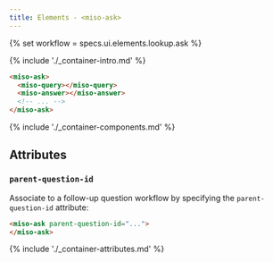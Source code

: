 ```yaml
---
title: Elements - <miso-ask>
---
```


{% set workflow = specs.ui.elements.lookup.ask %}

{% include './_container-intro.md' %}

```html
<miso-ask>
  <miso-query></miso-query>
  <miso-answer></miso-answer>
  <!-- ... -->
</miso-ask>
```

{% include './_container-components.md' %}

## Attributes

### `parent-question-id`

Associate to a follow-up question workflow by specifying the `parent-question-id` attribute:

```html
<miso-ask parent-question-id="...">
</miso-ask>
```

{% include './_container-attributes.md' %}
